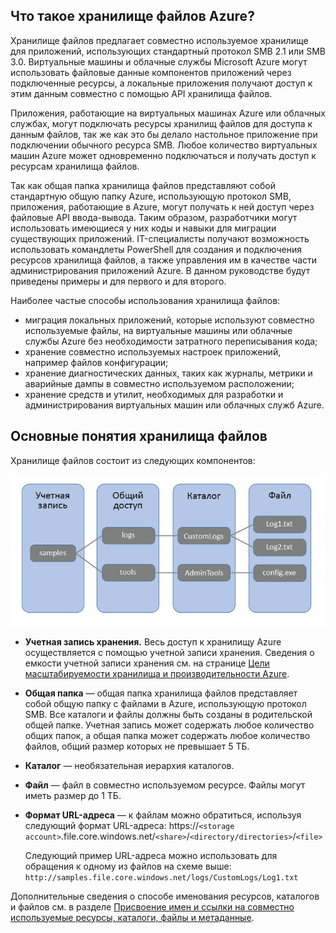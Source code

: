 ## Что такое хранилище файлов Azure?
Хранилище файлов предлагает совместно используемое хранилище для приложений, использующих стандартный протокол SMB 2.1 или SMB 3.0. Виртуальные машины и облачные службы Microsoft Azure могут использовать файловые данные компонентов приложений через подключенные ресурсы, а локальные приложения получают доступ к этим данным совместно с помощью API хранилища файлов.

Приложения, работающие на виртуальных машинах Azure или облачных службах, могут подключать ресурсы хранилищ файлов для доступа к данным файлов, так же как это бы делало настольное приложение при подключении обычного ресурса SMB. Любое количество виртуальных машин Azure может одновременно подключаться и получать доступ к ресурсам хранилища файлов.

Так как общая папка хранилища файлов представляют собой стандартную общую папку Azure, использующую протокол SMB, приложения, работающие в Azure, могут получать к ней доступ через файловые API ввода-вывода. Таким образом, разработчики могут использовать имеющиеся у них коды и навыки для миграции существующих приложений. IT-специалисты получают возможность использовать командлеты PowerShell для создания и подключения ресурсов хранилища файлов, а также управления им в качестве части администрирования приложений Azure. В данном руководстве будут приведены примеры и для первого и для второго.

Наиболее частые способы использования хранилища файлов:

* миграция локальных приложений, которые используют совместно используемые файлы, на виртуальные машины или облачные службы Azure без необходимости затратного переписывания кода;
* хранение совместно используемых настроек приложений, например файлов конфигурации;
* хранение диагностических данных, таких как журналы, метрики и аварийные дампы в совместно используемом расположении; 
* хранение средств и утилит, необходимых для разработки и администрирования виртуальных машин или облачных служб Azure.

## Основные понятия хранилища файлов
Хранилище файлов состоит из следующих компонентов:

![files-concepts][files-concepts]

* **Учетная запись хранения.** Весь доступ к хранилищу Azure осуществляется с помощью учетной записи хранения. Сведения о емкости учетной записи хранения см. на странице [Цели масштабируемости хранилища и производительности Azure](../articles/storage/storage-scalability-targets.md).
* **Общая папка** — общая папка хранилища файлов представляет собой общую папку с файлами в Azure, использующую протокол SMB. Все каталоги и файлы должны быть созданы в родительской общей папке. Учетная запись может содержать любое количество общих папок, а общая папка может содержать любое количество файлов, общий размер которых не превышает 5 ТБ.
* **Каталог** — необязательная иерархия каталогов.
* **Файл** — файл в совместно используемом ресурсе. Файлы могут иметь размер до 1 ТБ.
* **Формат URL-адреса** — к файлам можно обратиться, используя следующий формат URL-адреса: https://`<storage
  account>`.file.core.windows.net/`<share>`/`<directory/directories>`/`<file>`  
  
  Следующий пример URL-адреса можно использовать для обращения к одному из файлов на схеме выше:
  `http://samples.file.core.windows.net/logs/CustomLogs/Log1.txt`

Дополнительные сведения о способе именования ресурсов, каталогов и файлов см. в разделе [Присвоение имен и ссылки на совместно используемые ресурсы, каталоги, файлы и метаданные](http://msdn.microsoft.com/library/azure/dn167011.aspx).

[files-concepts]: ./media/storage-file-concepts-include/files-concepts.png

<!----HONumber=AcomDC_0204_2016-->